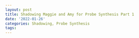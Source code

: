 ```yaml
---
layout: post
title: Shadowing Maggie and Amy for Probe Synthesis Part 1
date: '2022-01-26'
categories: Shadowing, Probe Synthesis
tags: 
---
```

